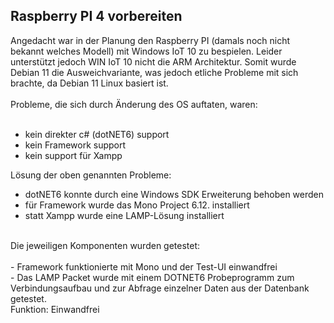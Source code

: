## Raspberry PI 4 vorbereiten
Angedacht war in der Planung den Raspberry PI (damals noch nicht bekannt welches Modell) mit Windows IoT 10 zu bespielen. Leider unterstützt jedoch WIN IoT 10 nicht die ARM Architektur. Somit wurde Debian 11 die Ausweichvariante, was jedoch etliche Probleme mit sich brachte, da Debian 11 Linux basiert ist. <br>
<br>
Probleme, die sich durch Änderung des OS auftaten, waren: <br>
<br>
- kein direkter c# (dotNET6) support <br>
- kein Framework support <br>
- kein support für Xampp <br>

Lösung der oben genannten Probleme: <br>

- dotNET6 konnte durch eine Windows SDK Erweiterung behoben werden <br>
- für Framework wurde das Mono Project 6.12. installiert <br>
- statt Xampp wurde eine LAMP-Lösung installiert <br>
<br>
Die jeweiligen Komponenten wurden getestet: <br>
<br>
- Framework funktionierte mit Mono und der Test-UI einwandfrei <br>
- Das LAMP Packet wurde mit einem DOTNET6 Probeprogramm zum Verbindungsaufbau und zur Abfrage einzelner Daten aus der Datenbank getestet. <br>
  Funktion: Einwandfrei
  
